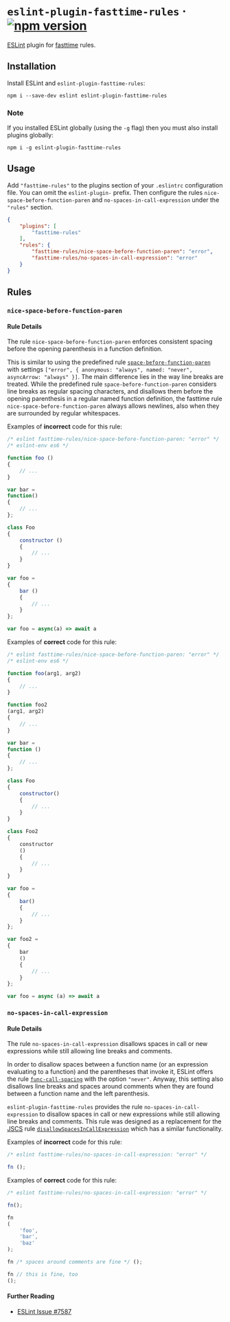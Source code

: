 # `eslint-plugin-fasttime-rules` · [![npm version][npm badge]][npm url]

[ESLint](https://eslint.org/) plugin for [fasttime](https://github.com/fasttime?tab=repositories)
rules.

## Installation

Install ESLint and `eslint-plugin-fasttime-rules`:

```console
npm i --save-dev eslint eslint-plugin-fasttime-rules
```

### Note

If you installed ESLint globally (using the `-g` flag) then you must also install plugins globally:

```console
npm i -g eslint-plugin-fasttime-rules
```

## Usage

Add `"fasttime-rules"` to the plugins section of your `.eslintrc` configuration file.
You can omit the `eslint-plugin-` prefix.
Then configure the rules `nice-space-before-function-paren` and `no-spaces-in-call-expression` under
the `"rules"` section.

```json
{
    "plugins": [
        "fasttime-rules"
    ],
    "rules": {
        "fasttime-rules/nice-space-before-function-paren": "error",
        "fasttime-rules/no-spaces-in-call-expression": "error"
    }
}
```

## Rules

### `nice-space-before-function-paren`

#### Rule Details

The rule `nice-space-before-function-paren` enforces consistent spacing before the opening
parenthesis in a function definition.

This is similar to using the predefined rule
[`space-before-function-paren`](https://eslint.org/docs/rules/space-before-function-paren) with
settings `["error", { anonymous: "always", named: "never", asyncArrow: "always" }]`.
The main difference lies in the way line breaks are treated.
While the predefined rule `space-before-function-paren` considers line breaks as regular spacing
characters, and disallows them before the opening parenthesis in a regular named function
definition, the fasttime rule `nice-space-before-function-paren` always allows newlines, also when
they are surrounded by regular whitespaces.

Examples of **incorrect** code for this rule:

```js
/* eslint fasttime-rules/nice-space-before-function-paren: "error" */
/* eslint-env es6 */

function foo ()
{
    // ...
}

var bar =
function()
{
    // ...
};

class Foo
{
    constructor ()
    {
        // ...
    }
}

var foo =
{
    bar ()
    {
        // ...
    }
};

var foo = async(a) => await a
```

Examples of **correct** code for this rule:

```js
/* eslint fasttime-rules/nice-space-before-function-paren: "error" */
/* eslint-env es6 */

function foo(arg1, arg2)
{
    // ...
}

function foo2
(arg1, arg2)
{
    // ...
}

var bar =
function ()
{
    // ...
};

class Foo
{
    constructor()
    {
        // ...
    }
}

class Foo2
{
    constructor
    ()
    {
        // ...
    }
}

var foo =
{
    bar()
    {
        // ...
    }
};

var foo2 =
{
    bar
    ()
    {
        // ...
    }
};

var foo = async (a) => await a
```

### `no-spaces-in-call-expression`

#### Rule Details

The rule `no-spaces-in-call-expression` disallows spaces in call or new expressions while still
allowing line breaks and comments.

In order to disallow spaces between a function name (or an expression evaluating to a function) and
the parentheses that invoke it, ESLint offers the rule
[`func-call-spacing`](https://eslint.org/docs/rules/func-call-spacing) with the option `"never"`.
Anyway, this setting also disallows line breaks and spaces around comments when they are found
between a function name and the left parenthesis.

`eslint-plugin-fasttime-rules` provides the rule `no-spaces-in-call-expression` to disallow spaces
in call or new expressions while still allowing line breaks and comments.
This rule was designed as a replacement for the [JSCS](https://jscs-dev.github.io/) rule
[`disallowSpacesInCallExpression`](https://jscs-dev.github.io/rule/disallowSpacesInCallExpression) which has a similar functionality.

Examples of **incorrect** code for this rule:

```js
/* eslint fasttime-rules/no-spaces-in-call-expression: "error" */

fn ();
```

Examples of **correct** code for this rule:

```js
/* eslint fasttime-rules/no-spaces-in-call-expression: "error" */

fn();

fn
(
    'foo',
    'bar',
    'baz'
);

fn /* spaces around comments are fine */ ();

fn // this is fine, too
();
```

#### Further Reading

* [ESLint Issue #7587](https://github.com/eslint/eslint/issues/7587)

[npm badge]: https://badge.fury.io/js/eslint-plugin-fasttime-rules.svg
[npm url]: https://www.npmjs.com/package/eslint-plugin-fasttime-rules
